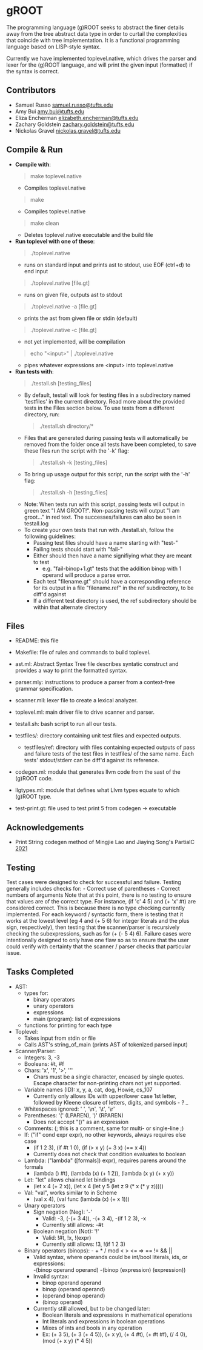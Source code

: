 # gROOT

The programming language (g)ROOT seeks to abstract the finer details away 
from the tree abstract data type in order to curtail the complexities that 
coincide with tree implementation. It is a functional programming language 
based on LISP-style syntax. 

Currently we have implemented toplevel.native, which drives the parser and
lexer for the (g)ROOT language, and will print the given input (formatted)
if the syntax is correct. 


## Contributors
- Samuel Russo          samuel.russo@tufts.edu
- Amy Bui               amy.bui@tufts.edu
- Eliza Encherman       elizabeth.encherman@tufts.edu
- Zachary Goldstein     zachary.goldstein@tufts.edu
- Nickolas Gravel       nickolas.gravel@tufts.edu



## Compile & Run
- **Compile with**:
    > make toplevel.native
    - Compiles toplevel.native
    > make
    - Compiles toplevel.native
    > make clean
    - Deletes toplevel.native executable and the build file
- **Run toplevel with one of these**:
    > ./toplevel.native
    - runs on standard input and prints ast to stdout, use EOF (ctrl+d) to end
      input
    > ./toplevel.native [file.gt]
    - runs on given file, outputs ast to stdout
    > ./toplevel.native -a [file.gt] 
    - prints the ast from given file or stdin (default)
    > ./toplevel.native -c [file.gt] 
    - not yet implemented, will be compilation
    > echo "\<input\>" | ./toplevel.native  
    - pipes whatever expressions are \<input\> into toplevel.native
- **Run tests with**:
    > ./testall.sh [testing_files]
    - By default, testall will look for testing files in a subdirectory named
      'testfiles' in the current directory. Read more about the provided tests
      in the Files section below. To use tests from a different directory, run:
        >./testall.sh directory/*
    - Files that are generated during passing tests will automatically be
      removed from the folder once all tests have been completed, to save these
      files run the script with the '-k' flag:
        >./testall.sh -k [testing_files]
    - To bring up usage output for this script, run the script with the '-h'
      flag:
        >./testall.sh -h [testing_files]
    - Note: When tests run with this script, passing tests will output in green
      text "I AM GROOT!". Non-passing tests will output "I am groot..." in red
      text. The successes/failures can also be seen in testall.log
    - To create your own tests that run with ./testall.sh, follow the following
      guidelines:
        - Passing test files should have a name starting with "test-"
        - Failing tests should start with "fail-"
        - Either should then have a name signifiying what they are meant to test
            - e.g. "fail-binop+1.gt" tests that the addition binop with 1
              operand will produce a parse error.
        - Each test "filename.gt" should have a corresponding reference for its
          output in a file "filename.ref" in the ref subdirectory, to be diff'd
          against
        - If a different test directory is used, the ref subdirectory should be
          within that alternate directory



## Files
- README: this file
- Makefile: file of rules and commands to build toplevel.
- ast.ml: Abstract Syntax Tree file describes syntatic construct and provides
  a way to print the formatted syntax.
- parser.mly: instructions to produce a parser from a context-free grammar
  specification.
- scanner.mll: lexer file to create a lexical analyzer.
- toplevel.ml: main driver file to drive scanner and parser.
- testall.sh: bash script to run all our tests.
- testfiles/: directory containing unit test files and expected outputs.
    - testfiles/ref: directory with files containing expected outputs of pass
      and failure tests of the test files in testfiles/ of the same name. Each
      tests' stdout/stderr can be diff'd against its reference. 

- codegen.ml: module that generates llvm code from the sast of the (g)ROOT code.
- llgtypes.ml: module that defines what Llvm types equate to which (g)ROOT type.
- test-print.gt: file used to test print 5 from codegen -> executable

## Acknowledgements 
- Print String codegen method of Mingjie Lao and Jiaying Song's PartialC [2021](http://www.cs.columbia.edu/~sedwards/classes/2021/4115-spring/reports/PartialC.pdf)


## Testing
Test cases were designed to check for successful and failure. Testing generally
includes checks for:
    - Correct use of parentheses
    - Correct numbers of arguments
Note that at this point, there is no testing to ensure that values are of the
correct type. For instance, (if 'c' 4 5) and (+ 'x' #t) are considered correct.
This is because there is no type checking currently implemented. For each
keyword / syntactic form, there is testing that it works at the lowest level
(eg 4 and (+ 5 6) for integer literals and the plus sign, respectively), then
testing that the scanner/parser is recursively checking the subexpressions,
such as for (+ (- 5 4) 6). Failure cases were intentionally designed to only
have one flaw so as to ensure that the user could verify with certainty that
the scanner / parser checks that particular issue. 


## Tasks Completed
- AST:
    - types for:
        - binary operators
        - unary operators
        - expressions
        - main (program): list of expressions
    - functions for printing for each type
- Toplevel:
    - Takes input from stdin or file
    - Calls AST's string_of_main (prints AST of tokenized parsed input)
- Scanner/Parser:
    - Integers: 3, -3   
    - Booleans: #t, #f
    - Chars: 'x', '1', '>', '''
        - Chars must be a single character, encased by single quotes. Escape
          character for non-printing chars not yet supported.
    - Variable names (ID): x, y, a, cat, dog, Howie, cs_107
        - Currently only allows IDs with upper/lower case 1st letter, followed
          by Kleene closure of letters, digits, and symbols - ? _
    - Whitespaces ignored: ' ', '\n', '\t', '\r'
    - Parentheses: '(' (LPAREN), ')' (RPAREN)
        - Does not accept "()" as an expression
    - Comments: (; this is a comment, same for multi- or single-line ;)
    - If: ("if" cond expr expr), no other keywords, always requires else case
        - (if 1 2 3), (if #t 1 0), (if (> x y) (+ 3 x) (== x 4))
        - Currently does not check that condition evaluates to boolean
    - Lambda: ("lambda" ([formals]) expr), requires parens around the formals
        - (lambda () #t), (lambda (x) (+ 1 2)), (lambda (x y) (+ x y)) 
    - Let: "let" allows chained let bindings
        - (let x 4 (+ 2 x)), (let x 4 (let y 5 (let z 9 (* x (* y z)))))
    - Val: "val", works similar to in Scheme
        - (val x 4), (val func (lambda (x) (+ x 1)))
    - Unary operators
        - Sign negation (Neg): '-'
            - Valid: -3, (-(+ 3 4)), -(+ 3 4), -(if 1 2 3), -x
            - Currently still allows: -#t
        - Boolean negation (Not): '!'
            - Valid: !#t, !x, !(expr)
            - Currently still allows: !3, !(if 1 2 3)
    - Binary operators (binops):  - + * / mod < > <= => == != && ||
        - Valid syntax, where operands could be int/bool literals, ids, or
          expressions:  
            -(binop operand operand)
            -(binop (expression) (expression))
        - Invalid syntax:   
            - binop operand operand
            - binop (operand operand)
            - (operand binop operand)
            - (binop operand)
        - Currently still allowed, but to be changed later:
            - Boolean literals and expressions in mathematical operations
            - Int literals and expressions in boolean operations
            - Mixes of ints and bools in any operation
            - Ex: (+ 3 5), (+ 3 (+ 4 5)), (+ x y), (+ 4 #t), (+ #t #f), 
                  (/ 4 0), (mod (+ x y) (* 4 5))
